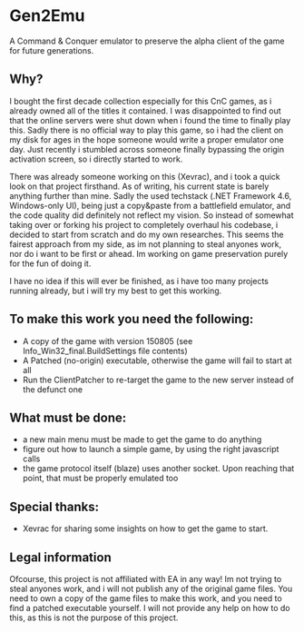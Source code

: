 ﻿# Gen2Emu
A Command & Conquer emulator to preserve the alpha client of the game for future generations.

## Why?
I bought the first decade collection especially for this CnC games, as i already owned all of the titles it contained.
I was disappointed to find out that the online servers were shut down when i found the time to finally play this.
Sadly there is no official way to play this game, so i had the client on my disk for ages in the hope someone would write a proper emulator one day.
Just recently i stumbled across someone finally bypassing the origin activation screen, so i directly started to work.

There was already someone working on this (Xevrac), and i took a quick look on that project firsthand.
As of writing, his current state is barely anything further than mine.
Sadly the used techstack (.NET Framework 4.6, Windows-only UI), being just a copy&paste from a battlefield emulator, and the code quality did definitely not reflect my vision.
So instead of somewhat taking over or forking his project to completely overhaul his codebase, i decided to start from scratch and do my own researches.
This seems the fairest approach from my side, as im not planning to steal anyones work, nor do i want to be first or ahead.
Im working on game preservation purely for the fun of doing it.

I have no idea if this will ever be finished, as i have too many projects running already, but i will try my best to get this working.

## To make this work you need the following:
- A copy of the game with version 150805 (see Info_Win32_final.BuildSettings file contents)
- A Patched (no-origin) executable, otherwise the game will fail to start at all
- Run the ClientPatcher to re-target the game to the new server instead of the defunct one

## What must be done:
- a new main menu must be made to get the game to do anything
- figure out how to launch a simple game, by using the right javascript calls
- the game protocol itself (blaze) uses another socket. Upon reaching that point, that must be properly emulated too

## Special thanks:
- Xevrac for sharing some insights on how to get the game to start.

## Legal information
Ofcourse, this project is not affiliated with EA in any way!
Im not trying to steal anyones work, and i will not publish any of the original game files.
You need to own a copy of the game files to make this work, and you need to find a patched executable yourself.
I will not provide any help on how to do this, as this is not the purpose of this project.
